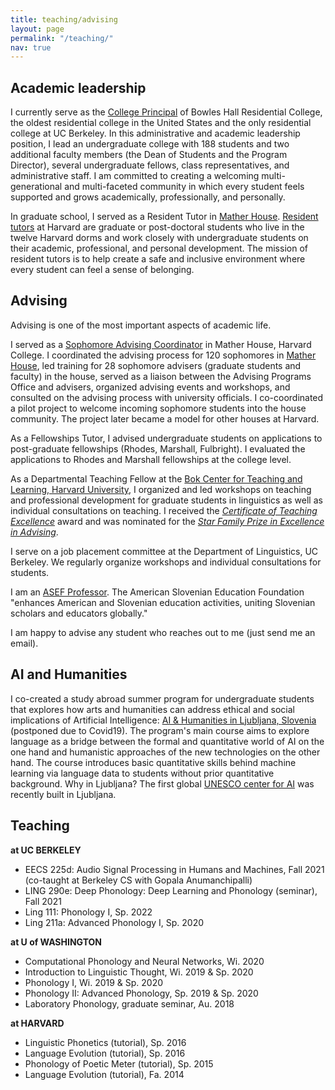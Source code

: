 ```yaml
---
title: teaching/advising
layout: page
permalink: "/teaching/"
nav: true
---
```


## Academic leadership

I currently serve as the [College Principal](https://www.bowleshall.org/hall-staff) of Bowles Hall Residential College, the oldest residential college in the United States and the only residential college at UC Berkeley. In this administrative and academic leadership position, I lead an undergraduate college with 188 students and two additional faculty members (the Dean of Students and the Program Director), several undergraduate fellows, class representatives, and administrative staff. I am committed to creating a welcoming multi-generational and multi-faceted community in which every student feels supported and grows academically, professionally, and personally.

In graduate school, I served as a Resident Tutor in [Mather House](https://mather.harvard.edu). [Resident tutors](https://dso.college.harvard.edu/become-proctor-or-tutor) at Harvard are graduate or post-doctoral students who live in the twelve Harvard dorms
and work closely with undergraduate students on their academic, professional, and personal development.
The mission of resident tutors is to help create a safe and inclusive environment where every student can
feel a sense of belonging.


## Advising

Advising is one of the most important aspects of academic life.

I served as a [Sophomore Advising Coordinator](https://advising.college.harvard.edu/sophomore-advising-0) in Mather House, Harvard College. I coordinated the advising process for 120 sophomores in [Mather House](https://mather.harvard.edu), led training for 28 sophomore advisers (graduate students and faculty) in the house, served as a liaison between the Advising Programs Office and advisers, organized advising events and workshops, and consulted on the advising process with university officials. I co-coordinated a pilot project to welcome incoming sophomore students into the house community. The project later became a model for other houses at Harvard. 

As a Fellowships Tutor, I advised undergraduate students on applications to post-graduate fellowships (Rhodes, Marshall, Fulbright). I evaluated the applications to Rhodes and Marshall fellowships at the college level. 

As a Departmental Teaching Fellow at the [Bok Center for Teaching and Learning, Harvard University](https://bokcenter.harvard.edu/), I organized and led workshops on teaching and professional development for graduate students in linguistics as well as individual consultations on teaching. I received  the [*Certificate of Teaching Excellence*](https://bokcenter.harvard.edu/teaching-awards) award and was nominated for the [*Star Family Prize in Excellence in Advising*](https://advising.college.harvard.edu/star-prize-0).

I serve on a job placement committee at the Department of Linguistics, UC Berkeley. We regularly organize workshops and individual consultations for students.

I am an [ASEF Professor](https://www.asef.net/asef-professors/). The American Slovenian Education Foundation "enhances American and Slovenian education activities, uniting Slovenian scholars and educators globally."

I am happy to advise any student who reaches out to me (just send me an email).

## AI and Humanities

I co-created a study abroad summer program for undergraduate students that explores how arts and humanities can address ethical and social implications of Artificial Intelligence: [AI & Humanities in Ljubljana, Slovenia](https://courses.washington.edu/aihum/) (postponed due to Covid19).  The program's main course aims to explore language as a bridge between the formal and quantitative world of AI on the one hand and humanistic approaches of the new technologies on the other hand. The course introduces basic quantitative skills behind machine learning via language data to students without prior quantitative background.  Why in Ljubljana? The first global [UNESCO center for AI](https://ircai.org/) was recently built in Ljubljana. 

## Teaching

**at UC BERKELEY**

* EECS 225d: Audio Signal Processing in Humans and Machines, Fall 2021 (co-taught at Berkeley CS with Gopala  Anumanchipalli) 
* LING 290e: Deep Phonology: Deep Learning and Phonology (seminar), Fall 2021 
* Ling 111: Phonology I, Sp. 2022
* Ling 211a: Advanced Phonology I, Sp. 2020

**at U of WASHINGTON**

* Computational Phonology and Neural Networks, Wi. 2020
* Introduction to Linguistic Thought, Wi. 2019 & Sp. 2020 
* Phonology I,  Wi. 2019 & Sp. 2020 
* Phonology II: Advanced Phonology, Sp. 2019 & Sp. 2020 
* Laboratory Phonology, graduate seminar, Au. 2018


**at HARVARD**

*  Linguistic Phonetics (tutorial), Sp. 2016
*  Language Evolution (tutorial), Sp. 2016
*  Phonology of Poetic Meter (tutorial), Sp. 2015
*  Language Evolution (tutorial), Fa. 2014
